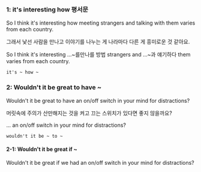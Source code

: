 ### 1: it's interesting how 평서문

So I think it's interesting how meeting strangers and talking with them varies from each country.

그래서 낯선 사람을 만나고 이야기를 나누는 게 나라마다 다른 게 흥미로운 것 같아요. 

So I think it's interesting ...~를만나를 방법 strangers and ...~과 얘기하다 them varies from each country.

    it's ~ how ~

### 2: Wouldn't it be great to have ~

Wouldn't it be great to have an on/off switch in your mind for distractions?

머릿속에 주의가 산만해지는 것을 켜고 끄는 스위치가 있다면 좋지 않을까요? 

... an on/off switch in your mind for distractions?

    wouldn't it be ~ to ~

#### 2-1: Wouldn't it be great if ~

Wouldn't it be great if we had an on/off switch in your mind for distractions?
